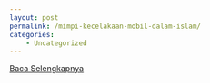 ```yaml
---
layout: post
permalink: /mimpi-kecelakaan-mobil-dalam-islam/
categories:
    - Uncategorized
---
```


[Baca Selengkapnya](/06)